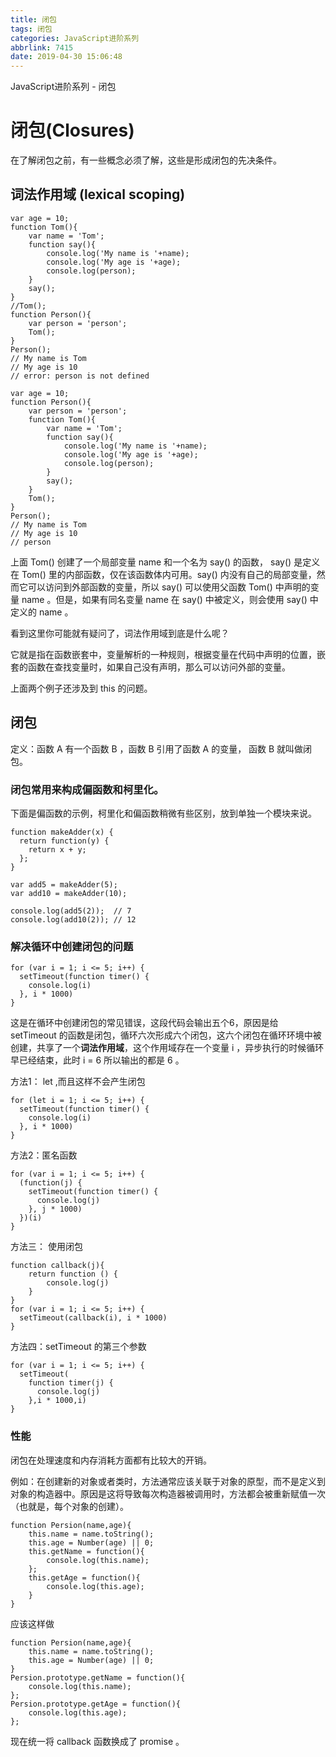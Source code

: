 ```yaml
---
title: 闭包
tags: 闭包
categories: JavaScript进阶系列
abbrlink: 7415
date: 2019-04-30 15:06:48
---
```


JavaScript进阶系列 - 闭包

<!-- more -->

# 闭包(Closures)

在了解闭包之前，有一些概念必须了解，这些是形成闭包的先决条件。

## 词法作用域 (lexical scoping)

```
var age = 10;
function Tom(){
    var name = 'Tom';
    function say(){
        console.log('My name is '+name);
        console.log('My age is '+age);
        console.log(person);
    }
    say();
}
//Tom();
function Person(){
    var person = 'person';
    Tom();
}
Person();
// My name is Tom
// My age is 10
// error: person is not defined
```

```
var age = 10;
function Person(){
    var person = 'person';
    function Tom(){
        var name = 'Tom';
        function say(){
            console.log('My name is '+name);
            console.log('My age is '+age);
            console.log(person);
        }
        say();
    }
    Tom();
}
Person();
// My name is Tom
// My age is 10
// person
```

上面 Tom() 创建了一个局部变量 name 和一个名为 say() 的函数， say() 是定义在 Tom() 里的内部函数，仅在该函数体内可用。say() 内没有自己的局部变量，然而它可以访问到外部函数的变量，所以 say() 可以使用父函数 Tom() 中声明的变量 name 。但是，如果有同名变量 name 在 say() 中被定义，则会使用 say() 中定义的 name 。

看到这里你可能就有疑问了，词法作用域到底是什么呢？

它就是指在函数嵌套中，变量解析的一种规则，根据变量在代码中声明的位置，嵌套的函数在查找变量时，如果自己没有声明，那么可以访问外部的变量。

上面两个例子还涉及到 this 的问题。

## 闭包

定义：函数 A 有一个函数 B ，函数 B 引用了函数 A 的变量， 函数 B 就叫做闭包。

### 闭包常用来构成偏函数和柯里化。

下面是偏函数的示例，柯里化和偏函数稍微有些区别，放到单独一个模块来说。

```
function makeAdder(x) {
  return function(y) {
    return x + y;
  };
}

var add5 = makeAdder(5);
var add10 = makeAdder(10);

console.log(add5(2));  // 7
console.log(add10(2)); // 12
```

### 解决循环中创建闭包的问题


```
for (var i = 1; i <= 5; i++) {
  setTimeout(function timer() {
    console.log(i)
  }, i * 1000)
}
```

这是在循环中创建闭包的常见错误，这段代码会输出五个6，原因是给 setTimeout 的函数是闭包，循环六次形成六个闭包，这六个闭包在循环环境中被创建，共享了一个**词法作用域**，这个作用域存在一个变量 i ，异步执行的时候循环早已经结束，此时 i = 6 所以输出的都是 6 。

方法1： let ,而且这样不会产生闭包

```
for (let i = 1; i <= 5; i++) {
  setTimeout(function timer() {
    console.log(i)
  }, i * 1000)
}
```

方法2：匿名函数

```
for (var i = 1; i <= 5; i++) {
  (function(j) {
    setTimeout(function timer() {
      console.log(j)
    }, j * 1000)
  })(i)
}
```

方法三： 使用闭包

```
function callback(j){
    return function () {
        console.log(j)
    }
}
for (var i = 1; i <= 5; i++) {
  setTimeout(callback(i), i * 1000)
}
```

方法四：setTimeout 的第三个参数

```
for (var i = 1; i <= 5; i++) {
  setTimeout(
    function timer(j) {
      console.log(j)
    },i * 1000,i)
}
```

### 性能

闭包在处理速度和内存消耗方面都有比较大的开销。

例如：在创建新的对象或者类时，方法通常应该关联于对象的原型，而不是定义到对象的构造器中。原因是这将导致每次构造器被调用时，方法都会被重新赋值一次（也就是，每个对象的创建）。
```
function Persion(name,age){
    this.name = name.toString();
    this.age = Number(age) || 0;
    this.getName = function(){
        console.log(this.name);
    };
    this.getAge = function(){
        console.log(this.age);
    }
}
```
应该这样做

```
function Persion(name,age){
    this.name = name.toString();
    this.age = Number(age) || 0;
}
Persion.prototype.getName = function(){
    console.log(this.name);
};
Persion.prototype.getAge = function(){
    console.log(this.age);
};
```

现在统一将 callback 函数换成了 promise 。
